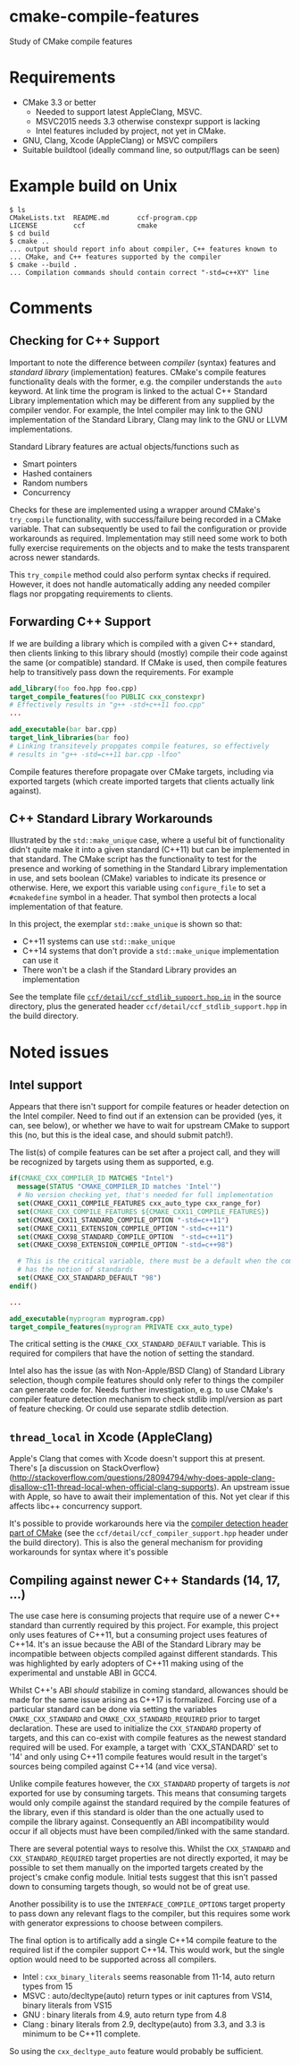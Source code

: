 # cmake-compile-features
Study of CMake compile features

# Requirements
- CMake 3.3 or better
  - Needed to support latest AppleClang, MSVC.
   - MSVC2015 needs 3.3 otherwise constexpr support is lacking
   - Intel features included by project, not yet in CMake.
- GNU, Clang, Xcode (AppleClang) or MSVC compilers
- Suitable buildtool (ideally command line, so output/flags can be seen)

# Example build on Unix
```
$ ls
CMakeLists.txt  README.md       ccf-program.cpp
LICENSE         ccf             cmake
$ cd build
$ cmake ..
... output should report info about compiler, C++ features known to
... CMake, and C++ features supported by the compiler
$ cmake --build .
... Compilation commands should contain correct "-std=c++XY" line
```

# Comments
## Checking for C++ Support
Important to note the difference between *compiler* (syntax) features and
*standard library* (implementation) features. CMake's compile features
functionality deals with the former, e.g. the compiler understands the
`auto` keyword. At link time the program is linked to the actual C++
Standard Library implementation which may be different from any supplied
by the compiler vendor. For example, the Intel compiler may link to
the GNU implementation of the Standard Library, Clang may link to the
GNU or LLVM implementations.

Standard Library features are actual objects/functions such as

- Smart pointers
- Hashed containers
- Random numbers
- Concurrency

Checks for these are implemented using a wrapper around CMake's
`try_compile` functionality, with success/failure being recorded in a
CMake variable. That can subsequently be used to fail the configuration
or provide workarounds as required. Implementation may still need some
work to both fully exercise requirements on the objects and to make
the tests transparent across newer standards.

This `try_compile` method could also perform syntax checks if required.
However, it does not handle automatically adding any needed compiler flags
nor propgating requirements to clients.

## Forwarding C++ Support
If we are building a library which is compiled with a given C++ standard,
then clients linking to this library should (mostly) compile their code
against the same (or compatible) standard. If CMake is used, then compile
features help to transitively pass down the requirements. For example

```cmake
add_library(foo foo.hpp foo.cpp)
target_compile_features(foo PUBLIC cxx_constexpr)
# Effectively results in "g++ -std+c++11 foo.cpp"
...

add_executable(bar bar.cpp)
target_link_libraries(bar foo)
# Linking transitevely propgates compile features, so effectively
# results in "g++ -std=c++11 bar.cpp -lfoo"
```

Compile features therefore propagate over CMake targets, including
via exported targets (which create imported targets that clients
actually link against).

## C++ Standard Library Workarounds
Illustrated by the `std::make_unique` case, where a useful bit of functionality
didn't quite make it into a given standard (C++11) but can be implemented in
that standard. The CMake script has the functionality to test for the presence
and working of something in the Standard Library implementation in use, and
sets boolean (CMake) variables to indicate its presence or otherwise.
Here, we export this variable using `configure_file` to set a `#cmakedefine`
symbol in a header. That symbol then protects a local implementation of that
feature.

In this project, the exemplar `std::make_unique` is shown so that:

- C++11 systems can use `std::make_unique`
- C++14 systems that don't provide a `std::make_unique` implementation can use it
- There won't be a clash if the Standard Library provides an implementation

See the template file [`ccf/detail/ccf_stdlib_support.hpp.in`](ccf/detail/ccf_stdlib_support.hpp.in) in the source directory, plus the generated header
`ccf/detail/ccf_stdlib_support.hpp` in the build directory.


# Noted issues
## Intel support
Appears that there isn't support for compile features or header detection
on the Intel compiler. Need to find out if an extension can be provided
(yes, it can, see below), or whether we have to wait for upstream CMake
to support this (no, but this is the ideal case, and should submit patch!).

The list(s) of compile features can be set after a project call, and
they will be recognized by targets using them as supported, e.g.

```cmake
if(CMAKE_CXX_COMPILER_ID MATCHES "Intel")
  message(STATUS "CMAKE_COMPILER_ID matches 'Intel'")
  # No version checking yet, that's needed for full implementation
  set(CMAKE_CXX11_COMPILE_FEATURES cxx_auto_type cxx_range_for)
  set(CMAKE_CXX_COMPILE_FEATURES ${CMAKE_CXX11_COMPILE_FEATURES})
  set(CMAKE_CXX11_STANDARD_COMPILE_OPTION "-std=c++11")
  set(CMAKE_CXX11_EXTENSION_COMPILE_OPTION "-std=c++11")
  set(CMAKE_CXX98_STANDARD_COMPILE_OPTION  "-std=c++11")
  set(CMAKE_CXX98_EXTENSION_COMPILE_OPTION "-std=c++98")

  # This is the critical variable, there must be a default when the compiler
  # has the notion of standards
  set(CMAKE_CXX_STANDARD_DEFAULT "98")
endif()

...

add_executable(myprogram myprogram.cpp)
target_compile_features(myprogram PRIVATE cxx_auto_type)
```

The critical setting is the `CMAKE_CXX_STANDARD_DEFAULT` variable. This is
required for compilers that have the notion of setting the standard.

Intel also has the issue (as with Non-Apple/BSD Clang) of Standard Library
selection, though compile features should only refer to things the compiler
can generate code for. Needs further investigation, e.g. to use CMake's
compiler feature detection mechanism to check stdlib impl/version as
part of feature checking. Or could use separate stdlib detection.


## `thread_local` in Xcode (AppleClang)
Apple's Clang that comes with Xcode doesn't support this at present.
There's [a discussion on StackOverflow}(http://stackoverflow.com/questions/28094794/why-does-apple-clang-disallow-c11-thread-local-when-official-clang-supports). An upstream issue with Apple, so have to await their implementation of this. Not yet clear if this affects libc++ concurrency support.

It's possible to provide workarounds here via the [compiler detection
header part of CMake](https://cmake.org/cmake/help/v3.3/module/WriteCompilerDetectionHeader.html) (see the `ccf/detail/ccf_compiler_support.hpp` header
under the build directory). This is also the general mechanism for
providing workarounds for syntax where it's possible

## Compiling against newer C++ Standards (14, 17, ...)
The use case here is consuming projects that require use of a newer
C++ standard than currently required by this project. For example,
this project only uses features of C++11, but a consuming project
uses features of C++14. It's an issue because the ABI of the
Standard Library may be incompatible between objects compiled
against different standards. This was highlighted by early adopters of
C++11 making using of the experimental and unstable ABI in GCC4.

Whilst C++'s ABI *should* stabilize in coming standard, allowances should
be made for the same issue arising as C++17 is formalized. Forcing use
of a particular standard can be done via setting the variables
`CMAKE_CXX_STANDARD` and `CMAKE_CXX_STANDARD_REQUIRED` prior to
target declaration. These are used to initialize the `CXX_STANDARD` property of targets, and this can co-exist with compile features as the
newest standard required will be used. For example, a target with
`CXX_STANDARD' set to '14' and only using C++11 compile features
would result in the target's sources being compiled against C++14 (and vice versa).

Unlike compile features however, the `CXX_STANDARD` property of targets
is *not* exported for use by consuming targets. This means that
consuming targets would only compile against the standard required by
the compile features of the library, even if this standard is older
than the one actually used to compile the library against. Consequently
an ABI incompatibility would occur if all objects must have been
compiled/linked with the same standard.

There are several potential ways to resolve this. Whilst the `CXX_STANDARD`
and `CXX_STANDARD_REQUIRED` target properties are not directly exported,
it may be possible to set them manually on the imported targets created by
the project's cmake config module. Initial tests suggest that this isn't
passed down to consuming targets though, so would not be of great use.

Another possibility is to use the `INTERFACE_COMPILE_OPTIONS` target property to pass down any relevant flags to the
compiler, but this requires some work with generator expressions to
choose between compilers.

The final option is to artifically add a single C++14 compile feature to the
required list if the compiler support C++14. This would work, but the single
option would need to be supported across all compilers.

- Intel : `cxx_binary_literals` seems reasonable from 11-14, auto return types from 15
- MSVC : auto/decltype(auto) return types or init captures from VS14, binary literals from VS15
- GNU : binary literals from 4.9, auto return type from 4.8
- Clang : binary literals from 2.9, decltype(auto) from 3.3, and 3.3 is minimum to be C++11 complete.

So using the `cxx_decltype_auto` feature would probably be sufficient.

